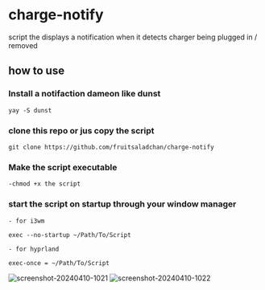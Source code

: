 # charge-notify

script the displays a notification when it detects charger being plugged in / removed 

## how to use

### Install a notifaction dameon like dunst

```
yay -S dunst
```

### clone this repo or jus copy the script 

```
git clone https://github.com/fruitsaladchan/charge-notify
```

### Make the script executable

```
-chmod +x the script
```
### start the script on startup through your window manager
```
- for i3wm

exec --no-startup ~/Path/To/Script

- for hyprland

exec-once = ~/Path/To/Script

```

![screenshot-20240410-1021](https://github.com/fruitsaladchan/charge-notify/assets/124645742/d990c9f8-a9e8-48ae-9a93-234345162974)
![screenshot-20240410-1022](https://github.com/fruitsaladchan/charge-notify/assets/124645742/49a5dd2a-c64a-40d7-973e-bd4fc56f0e4e)
